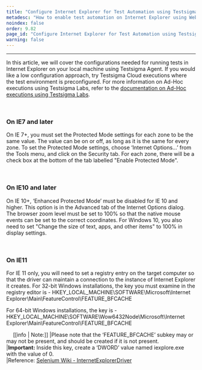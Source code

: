 ```yaml
---
title: "Configure Internet Explorer for Test Automation using Testsigma"
metadesc: "How to enable test automation on Internet Explorer using WebDriver API"
noindex: false
order: 9.82
page_id: "Configure Internet Explorer for Test Automation using Testsigma"
warning: false
---
```


---
In this article, we will cover the configurations needed for running tests in Internet Explorer on your  local machine using Testsigma Agent. If you would like a low configuration approach, try Testsigma Cloud executions where the test environment is preconfigured.
For more information on Ad-Hoc executions using Testsigma Labs, refer to the [documentation on Ad-Hoc executions using Testsigma Labs](https://testsigma.com/docs/runs/adhoc-runs/).

&emsp;

### On IE7 and later
On IE 7+, you must set the Protected Mode settings for each zone to be the same value. The value can be on or off, as long as it is the same for every zone. To set the Protected Mode settings, choose ‘Internet Options…’ from the Tools menu, and click on the Security tab. For each zone, there will be a check box at the bottom of the tab labelled "Enable Protected Mode".

&emsp;

### On IE10 and later
On IE 10+, ‘Enhanced Protected Mode’ must be disabled for IE 10 and higher. This option is in the Advanced tab of the Internet Options dialog.
The browser zoom level must be set to 100% so that the native mouse events can be set to the correct coordinates.
For Windows 10, you also need to set "Change the size of text, apps, and other items" to 100% in display settings.

&emsp;

### On IE11
For IE 11 only, you will need to set a registry entry on the target computer so that the driver can maintain a connection to the instance of Internet Explorer it creates.
For 32-bit Windows installations, the key you must examine in the registry editor is - HKEY_LOCAL_MACHINE\SOFTWARE\Microsoft\Internet Explorer\Main\FeatureControl\FEATURE_BFCACHE

For 64-bit Windows installations, the key is -  HKEY_LOCAL_MACHINE\SOFTWARE\Wow6432Node\Microsoft\Internet Explorer\Main\FeatureControl\FEATURE_BFCACHE

&emsp;
[[info | Note:]]
|Please note that the ‘FEATURE_BFCACHE’ subkey may or may not be present, and should be created if it is not present.<br>
|**Important:** Inside this key, create a ‘DWORD’ value named iexplore.exe with the value of 0.<br>
|Reference: [Selenium Wiki - InternetExplorerDriver](https://github.com/SeleniumHQ/selenium/wiki/InternetExplorerDriver#required-configuration)